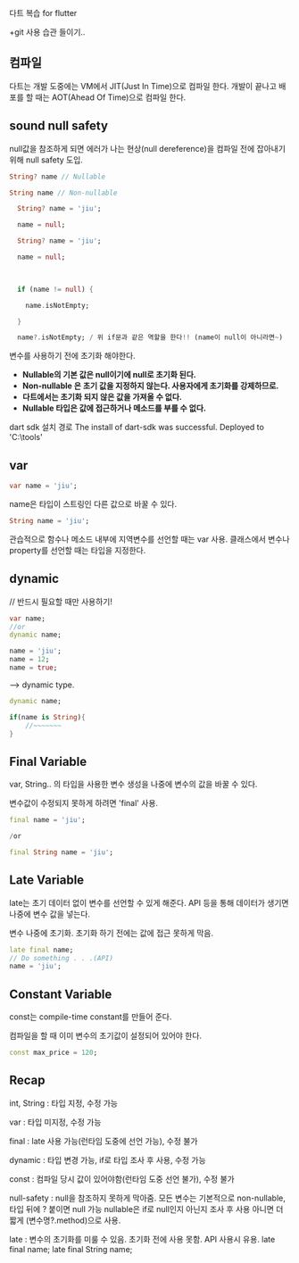 다트 복습
for flutter

+git 사용 습관 들이기..

## 컴파일

다트는 개발 도중에는 VM에서 JIT(Just In Time)으로 컴파일 한다. 
개발이 끝나고 배포를 할 때는 AOT(Ahead Of Time)으로 컴파일 한다.

## sound null safety

null값을 참조하게 되면 에러가 나는 현상(null dereference)을 컴파일 전에 잡아내기 위해 null safety 도입. 

```dart
String? name // Nullable 

String name // Non-nullable
```

```dart
  String? name = 'jiu';

  name = null;
```

```dart
  String? name = 'jiu';

  name = null;

  

  if (name != null) {

    name.isNotEmpty;

  }

  name?.isNotEmpty; / 위 if문과 같은 역할을 한다!! (name이 null이 아니라면~)
```
변수를 사용하기 전에 초기화 해야한다.

- **Nullable의 기본 값은 null이기에 null로 초기화 된다.** 
- **Non-nullable 은 초기 값을 지정하지 않는다. 사용자에게 초기화를 강제하므로.**
- **다트에서는 초기화 되지 않은 값을 가져올 수 없다.** 
- **Nullable 타입은 값에 접근하거나 메소드를 부를 수 없다.** 


dart sdk 설치 경로
The install of dart-sdk was successful.
  Deployed to 'C:\tools'


## var

```dart
var name = 'jiu';
```
name은 타입이 스트링인 다른 값으로 바꿀 수 있다. 

```dart
String name = 'jiu';
```

관습적으로 함수나 메소드 내부에 지역변수를 선언할 때는 var 사용.
클래스에서 변수나 property를 선언할 때는 타입을 지정한다. 


## dynamic

// 반드시 필요할 때만 사용하기!
```dart
var name;
//or
dynamic name;

name = 'jiu';
name = 12;
name = true;
```
--> dynamic type.

```dart
dynamic name;

if(name is String){
	//~~~~~~~
}
```


## Final Variable

var, String.. 의 타입을 사용한 변수 생성을 나중에 변수의 값을 바꿀 수 있다. 

변수값이 수정되지 못하게 하려면 'final' 사용.

```dart
final name = 'jiu';

/or

final String name = 'jiu'; 
```


## Late Variable

late는 초기 데이터 없이 변수를 선언할 수 있게 해준다. 
API 등을 통해 데이터가 생기면 나중에 변수 값을 넣는다. 

변수 나중에 초기화.
초기화 하기 전에는 값에 접근 못하게 막음.

```dart
late final name;
// Do something . . .(API)
name = 'jiu';
```

## Constant Variable

const는 compile-time constant를 만들어 준다. 

컴파일을 할 때 이미 변수의 초기값이 설정되어 있어야 한다.
```dart
const max_price = 120;
```



## Recap

int, String : 타입 지정, 수정 가능

var : 타입 미지정, 수정 가능

final : late 사용 가능(런타임 도중에 선언 가능), 수정 불가

dynamic : 타입 변경 가능, if로 타입 조사 후 사용, 수정 가능

const : 컴파일 당시 값이 있어야함(런타임 도중 선언 불가), 수정 불가

null-safety : null을 참조하지 못하게 막아줌. 모든 변수는 기본적으로 non-nullable, 타입 뒤에 ? 붙이면 null 가능
nullable은 if로 null인지 아닌지 조사 후 사용
아니면 더 짧게 (변수명?.method)으로 사용.

late : 변수의 초기화를 미룰 수 있음. 초기화 전에 사용 못함.
API 사용시 유용.
late final name;
late final String name;